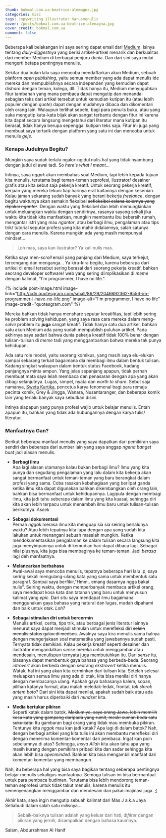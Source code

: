 ```yaml
---
thumb: bokmal.com.ua-beatrice-alemagna.jpg
categories: misc
tags: copywriting illustrator harusmenulis
cover: /posts/bokmal.com.ua-beatrice-alemagna.jpg
cover_credit: bokmal.com.ua
comment: false
---
```

Beberapa kali belakangan ini saya sering dapat email dari [Medium][medium]. Isinya tentang *daily-diggest*nya yang berisi artikel-artikel menarik dan berkualitas dari member Medium di berbagai penjuru dunia. Dan dari sini saya mulai mengerti betapa pentingnya menulis.

Sekitar dua bulan lalu saya mencoba mendaftarkan akun Medium, sebuah platform *open publishing*, yaitu semua member yang ada dapat menulis ide mereka dan mempublishnya secara independen yang kemudian dapat di*share* dengan teman, kolega, dll. Tidak hanya itu, Medium menyuguhkan fitur tambahan yang mana pembaca dapat mengutip dan menandai sebagian teks dari artikel tersebut untuk kemudian kutipan itu (atau lebih populer dengan *quote*) dapat dengan mudahnya dibaca dan dikomentari oleh orang lain. Walaupun terlihat sepele, bagi para penulis buku, atau yang suka mengutip kata-kata bijak akan sangat terbantu dengan fitur ini karena kita dapat secara langsung mengetahui dari literatur mana kutipan itu berasal, tidak hanya berupa sepenggal kutipan teks saja. Fitur ini juga yang membuat saya tertarik dengan platform yang satu ini dan mencoba untuk menulis *geje*.

### Kenapa Judulnya Begitu?

Mungkin saya sudah terlalu ngalor-ngidul nulis hal yang tidak nyambung dengan judul di awal tadi. So *here's what I meant*...

Intinya, saya *nggak* akan membahas soal Medium, tapi lebih kepada tujuan kita menulis, terutama bagi teman-teman seprofesi, ilustrator/ desainer grafis atau kita sebut saja pekerja kreatif. Untuk seorang pekerja kreatif, kerjaan yang mereka tekuni tiap harinya erat kaitannya dengan kesenian. Kalau jaman sekarang sudah banyak yang berani bekerja *freelance*, dengan begitu waktunya akan semakin fleksibel ~~sefleksibel celana kolornya yang dipakai *ngantor*~~. Dengan waktu yang fleksibel dan lebih memungkinkan untuk meluangkan waktu dengan sendirinya, rasanya sayang sekali jika waktu kita tidak kita manfaatkan, mungkin membantu ibu bebersih rumah, mengantar istri yang mau *ngantor*, atau berbagi ilmu, pengalaman atau tips trik/ tutorial seputar profesi yang kita mahir didalamnya, salah satunya dengan cara menulis. Karena mungkin ada yang masih mempunyai mindset...

> Loh mas, saya kan ilustrator? Ya kali nulis mas.

Ketika saya men-*scroll* email yang panjang dari Medium, saya terkejut, tercengang dan menganga... Ya kira-kira begitu, karena beberapa dari artikel di email tersebut sering berasal dari seorang pekerja kreatif, bahkan seorang developer software/ web yang sering diimplikasikan di *meme* dengan kalimat, "I'm programmer, I have no life.".

<!-- ![I'm programmer, I have no life](http://cdn.quotesgram.com/small/86/29/2046692362-9556-im-programmer-i-have-no-life.png) -->

{% include post-image.html image-link="http://cdn.quotesgram.com/small/86/29/2046692362-9556-im-programmer-i-have-no-life.png" image-alt="I'm programmer, I have no life" image-credit="quotesgram.com" %}

Mereka bahkan tidak hanya menshare seputar kreatifitas, tapi lebih sering ke problem solving kehidupan, yang saya rasa cara mereka dalam meng-*solve* problem itu **juga** sangat kreatif. Tidak hanya satu dua artikel, bahkan satu akun Medium ada yang sudah mempublish puluhan artikel. Pada akhirnya saya sadari bahwa dunia pekerja kreatif tidak 100% benar dengan tulisan-tulisan di *meme* tadi yang menggambarkan bahwa mereka tak punya kehidupan.

Ada satu role model, yaitu seorang komikus, yang masih saya elu-elukan sampai sekarang terkait bagaimana dia membagi ilmu dalam bentuk tulisan. Kadang singkat walaupun dalam bentuk status Facebook, kadang panjangnya minta ampun. Yang jelas sepanjang apapun, tidak pernah membuat mata saya lelah membaca dan penasaran dengan apa yang akan dibagi selanjutnya. Lugas, simpel, nyata dan *worth to share*. Sebut saja namanya, [Sweta Kartika][sweta-kartika], pencetus karya fenomenal bagi para remaja pecinta komik, Grey & Jingga, Wanara, Nusantaranger, dan beberapa komik lain yang terlalu banyak saya sebutkan disini.

Intinya siapapun yang punya profesi wajib untuk belajar menulis. Entah apapun itu, bahkan yang tidak ada hubungannya dengan karya tulis/ literatur.

### Manfaatnya Gan?

Berikut beberapa manfaat menulis yang saya dapatkan dari pemikiran saya sendiri dan beberapa dari sumber lain yang saya anggap *ngena banget* buat jadi alasan menulis.

- **Berbagi ilmu**  
	Apa lagi alasan utamanya kalau bukan berbagi ilmu? Ilmu yang kita punya dan segudang pengalaman yang lalu dalam kita bekerja akan sangat bermanfaat untuk teman-teman yang baru berangkat dalam profesi yang sama. Coba rasakan kebahagiaan yang berlipat ganda ketika ilmu kita dapat digunakan bahkan dikembangkan oleh orang lain, bahkan bisa bermanfaat untuk kehidupannya. Lagipula dengan membagi ilmu, kita jadi tahu seberapa dalam ilmu yang kita kuasai, sehingga diri kita akan lebih terpacu untuk menambah ilmu baru untuk tulisan-tulisan berikutnya. *Aseek*

- **Sebagai dokumentasi**  
	Pernah *nggak* merasa ilmu kita menguap sia sia seiring berlalunya waktu? Atau lebih tepatnya kita lupa dengan apa yang sudah kita lakukan untuk menangani sebuah masalah mungkin. Ketika mendokumentasikan pengalaman ke dalam tulisan secara langsung kita juga menyimpannya untuk di kemudian hari dapat dibaca lagi. Sebagai nilai plusnya, kita juga bisa membaginya ke teman-teman. Jadi *berasa* lagi deh manfaatnya.

- **Melancarkan berbahasa**  
	Awal-awal saya mencoba menulis, tepatnya beberapa hari lalu :p, saya sering sekali mengulang-ulang kata yang sama untuk membentuk satu paragraf. Sampai saya berfikir,"Hmm.. emang dasarnya ngga bakat nulis". Seiring waktu, dengan memperbanyak membaca artikel orang, saya mendapat kosa kata dan tatanan yang baru untuk menyusun kalimat yang *epic*. Dari situ saya mendapat ilmu bagaimana menggunakan gaya bahasa yang natural dan lugas, mudah dipahami dan baik untuk otak. *Loh?*

- **Sebagai stimulan diri untuk bercermin**  
	Menulis artikel, cerita, tips trik, atau berbagai jenis literatur lainnya menurut saya dapat menjadi stimulan untuk merefleksi diri ~~selain menulis status galau di medsos~~. Awalnya saya kira menulis sama halnya dengan mengerjakaan soal matematika yang jawabannya sudah pasti. Ternyata tidak demikian. Kalau pekerja kreatif seperti desainer dan ilustrator mengandalkan *sense* mereka untuk menggambar atau mendesain, menulispun ternyata juga membutuhkan itu. Dari *sense* itu, biasanya dapat membentuk gaya bahasa yang berbeda-beda. Seorang *introvert* akan berbeda dengan seorang *ekstrovert* ketika menulis. Watak, hal ini yang akan kita cerminkan dari tulisan kita. Setelah selesai meluapkan semua ilmu yang ada di otak, kita bisa menilai diri hanya dengan membacanya ulang. Apakah gaya bahasanya kalem, sopan, pilihan katanya formal, atau malah meledak-ledak, frontal, *tok slorok antem boto*? Dari sini kita dapat menilai, apakah sudah baik atau ada yang masih harus diperbaiki dari *mindset* kita.

- **Media bertukar pikiran**  
	Seperti katak dalam batok. ~~Maklum ya, saya orang Jawa, lebih memilih kosa kata yang gampang daripada yang rumit, meski cuman beda satu suku kata.~~ Itu gambaran bagi orang yang tidak mau membuka pikiran. Tentunya kita *nggak* mau kan jadi katak? Apa lagi di dalam batok? Nah, dengan berbagi artikel yang kita tulis ini akan membantu merefleksi diri dengan menerima komentar-komentar dari pembaca. Ingat kan poin sebelumnya di atas? Sehingga, *insya Allah* kita akan tahu apa yang masih kurang dengan pemikiran pribadi kita dan sadar sehingga kita akan lebih bisa *openminded*. Bahkan kita bisa mengambil manfaat dari komentar-komentar yang membangun.

Nah, itu beberapa hal yang bisa saya bagikan tentang seberapa pentingnya belajar menulis sekaligus manfaatnya. Semoga tulisan ini bisa bermanfaat untuk para pembaca budiman. Terutama bisa lebih mendorong teman-teman seprofesi untuk tidak takut menulis, karena menulis itu semenyenangkan menggambar dan mendesain dan pakai imajinasi juga. ;)

Akhir kata, saya ingin mengutip sebuah kalimat dari Mas J a.k.a Jaya Setiabudi dalam salah satu milisnya...

> Sebaik-baiknya tulisan adalah yang keluar dari hati, di*filter* dengan pikiran yang jernih, disampaikan dengan bahasa kaumnya.


Salam,
Abdurrahman Al Hanif




[medium]: http://medium.com
[sweta-kartika]: http://facebook.com/sweta.kartika
